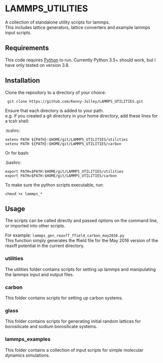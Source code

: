 # LAMMPS_UTILITIES
A collection of standalone utility scripts for lammps.  
This includes lattice generators, lattice converters and example lammps input scripts.


## Requirements

This code requires [Python](http://www.python.org) to run. Currently Python 3.5+ should work, but I have only tested on version 3.8. 


## Installation

Clone the repository to a directory of your choice:
~~~
 git clone https://github.com/Kenny-Jolley/LAMMPS_UTILITIES.git
~~~
Ensure that each directory is added to your path.  
e.g. if you created a git directory in your home directory, add these lines for a tcsh shell:

.tcshrc:  
~~~
setenv PATH ${PATH}:$HOME/git/LAMMPS_UTILITIES/utilities
setenv PATH ${PATH}:$HOME/git/LAMMPS_UTILITIES/carbon
~~~
Or for bash:

.bashrc:  
~~~
export PATH=$PATH:$HOME/git/LAMMPS_UTILITIES/utilities
export PATH=$PATH:$HOME/git/LAMMPS_UTILITIES/carbon
~~~
To make sure the python scripts executable, run:  
~~~
chmod +x lammps_*
~~~

## Usage

The scripts can be called directly and passed options on the command line, or imported into other scripts.

For example:
`lammps_gen_reaxff_ffield_carbon_may2016.py`  
This function simply generates the ffield file for the May 2016 version of the reaxff potential in the current directory.

### utilities

The utilities folder contains scripts for setting up lammps and manipulating the lammps input and output files.

### carbon

This folder contains scripts for setting up carbon systems.

### glass

This folder contains scripts for generating initial random lattices for borosilicate and sodium borosilicate systems. 

### lammps_examples

This folder contains a collection of input scripts for simple molecular dynamics simulations.

